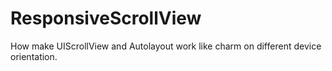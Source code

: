# ResponsiveScrollView
How make UIScrollView and Autolayout work like charm on different device orientation.
